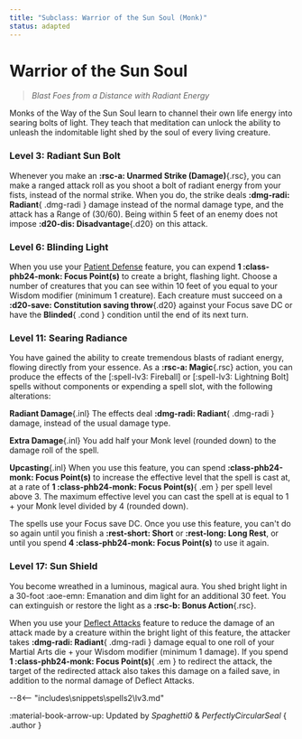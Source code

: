 ```yaml
---
title: "Subclass: Warrior of the Sun Soul (Monk)"
status: adapted
---
```


<p style="display:none">
Blast Foes from a Distance with Radiant Energy
</p>

# Warrior of the Sun Soul

> *Blast Foes from a Distance with Radiant Energy*

Monks of the Way of the Sun Soul learn to channel their own life energy into searing bolts of light. They teach that meditation can unlock the ability to unleash the indomitable light shed by the soul of every living creature.

### Level 3: Radiant Sun Bolt

Whenever you make an **:rsc-a: Unarmed Strike (Damage)**{.rsc}, you can make a ranged attack roll as you shoot a bolt of radiant energy from your fists, instead of the normal strike. When you do, the strike deals **:dmg-radi: Radiant**{ .dmg-radi } damage instead of the normal damage type, and the attack has a Range of (30/60). Being within 5 feet of an enemy does not impose **:d20-dis: Disadvantage**{.d20} on this attack.

### Level 6: Blinding Light

When you use your [Patient Defense](index.md#patient-defense) feature, you can expend **1 :class-phb24-monk: Focus Point(s)** to create a bright, flashing light. Choose a number of creatures that you can see within 10 feet of you equal to your Wisdom modifier (minimum 1 creature). Each creature must succeed on a **:d20-save: Constitution saving throw**{.d20} against your Focus save DC or have the **Blinded**{ .cond } condition until the end of its next turn.

### Level 11: Searing Radiance

You have gained the ability to create tremendous blasts of radiant energy, flowing directly from your essence. As a **:rsc-a: Magic**{.rsc} action, you can produce the effects of the [:spell-lv3: Fireball] or [:spell-lv3: Lightning Bolt] spells without components or expending a spell slot, with the following alterations:

**Radiant Damage**{.inl} The effects deal **:dmg-radi: Radiant**{ .dmg-radi } damage, instead of the usual damage type.

**Extra Damage**{.inl} You add half your Monk level (rounded down) to the damage roll of the spell.

**Upcasting**{.inl} When you use this feature, you can spend **:class-phb24-monk: Focus Point(s)** to increase the effective level that the spell is cast at, at a rate of **1 :class-phb24-monk: Focus Point(s)**{ .em } per spell level above 3. The maximum effective level you can cast the spell at is equal to 1 + your Monk level divided by 4 (rounded down).

The spells use your Focus save DC. Once you use this feature, you can't do so again until you finish a **:rest-short: Short** or **:rest-long: Long Rest**, or until you spend **4 :class-phb24-monk: Focus Point(s)** to use it again.

### Level 17: Sun Shield

You become wreathed in a luminous, magical aura. You shed bright light in a 30-foot  :aoe-emn: Emanation and dim light for an additional 30 feet. You can extinguish or restore the light as a  **:rsc-b: Bonus Action**{.rsc}.

When you use your [Deflect Attacks](index.md#level-3-deflect-attacks) feature to reduce the damage of an attack made by a creature within the bright light of this feature, the attacker takes **:dmg-radi: Radiant**{ .dmg-radi } damage equal to one roll of your Martial Arts die + your Wisdom modifier (minimum 1 damage). If you spend **1 :class-phb24-monk: Focus Point(s)**{ .em } to redirect the attack, the target of the redirected attack also takes this damage on a failed save, in addition to the normal damage of Deflect Attacks.

--8<-- "includes\snippets\spells2\lv3.md"

:material-book-arrow-up: Updated by *Spaghetti0* & *PerfectlyCircularSeal*
{ .author }